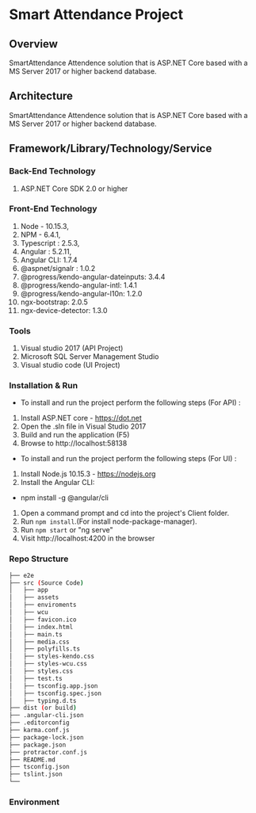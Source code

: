 # Smart Attendance Project


## Overview
SmartAttendance Attendence solution that is ASP.NET Core based with a MS Server 2017 or higher backend database.


## Architecture
SmartAttendance Attendence solution that is ASP.NET Core based with a MS Server 2017 or higher backend database.


## Framework/Library/Technology/Service

### Back-End Technology
1. ASP.NET Core SDK 2.0 or higher

### Front-End Technology
1. Node - 10.15.3,
1. NPM - 6.4.1,
1. Typescript : 2.5.3,
1. Angular : 5.2.11,
1. Angular CLI: 1.7.4
1.  @aspnet/signalr : 1.0.2
1.	@progress/kendo-angular-dateinputs: 3.4.4
1.	@progress/kendo-angular-intl: 1.4.1
1.	@progress/kendo-angular-l10n: 1.2.0
1.	ngx-bootstrap: 2.0.5
1.	ngx-device-detector: 1.3.0

### Tools
1. Visual studio 2017 (API Project)
1. Microsoft SQL Server Management Studio 
1. Visual studio code (UI Project)

### Installation & Run
* To install and run the project perform the following steps (For API) :
1. Install ASP.NET core - https://dot.net
1. Open the .sln file in Visual Studio 2017
1. Build and run the application (F5)
1. Browse to http://localhost:58138
* To install and run the project perform the following steps (For UI) :
1. Install Node.js 10.15.3 - https://nodejs.org
1. Install the Angular CLI: 
* npm install -g @angular/cli
1. Open a command prompt and cd into the project's Client folder.
1. Run `npm install`.(For install node-package-manager).
1. Run `npm start` or "ng serve" 
1. Visit http://localhost:4200 in the browser

### Repo Structure
```bash
├── e2e
├── src (Source Code)
│   ├── app
│   ├── assets
│   ├── enviroments
│   ├── wcu
│   ├── favicon.ico
│   ├── index.html
│   ├── main.ts
│   ├── media.css
│   ├── polyfills.ts
│   ├── styles-kendo.css
│   ├── styles-wcu.css
│   ├── styles.css
│   ├── test.ts
│   ├── tsconfig.app.json
│   ├── tsconfig.spec.json
│   ├── typing.d.ts
├── dist (or build)
├── .angular-cli.json
├── .editorconfig
├── karma.conf.js
├── package-lock.json
├── package.json
├── protractor.conf.js
├── README.md
├── tsconfig.json
├── tslint.json
└── 
```

### Environment

